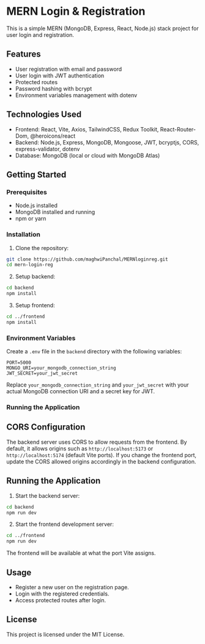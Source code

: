# MERN Login & Registration

This is a simple MERN (MongoDB, Express, React, Node.js) stack project for user login and registration.

## Features

- User registration with email and password
- User login with JWT authentication
- Protected routes
- Password hashing with bcrypt
- Environment variables management with dotenv

## Technologies Used

- Frontend: React, Vite, Axios, TailwindCSS, Redux Toolkit, React-Router-Dom, @heroicons/react
- Backend: Node.js, Express, MongoDB, Mongoose, JWT, bcryptjs, CORS, express-validator, dotenv
- Database: MongoDB (local or cloud with MongoDB Atlas)

## Getting Started

### Prerequisites

- Node.js installed
- MongoDB installed and running
- npm or yarn

### Installation

1. Clone the repository:

```bash
git clone https://github.com/maghwiPanchal/MERNloginreg.git
cd mern-login-reg
```

2. Setup backend:

```bash
cd backend
npm install
```

3. Setup frontend:

```bash
cd ../frontend
npm install
```

### Environment Variables

Create a `.env` file in the `backend` directory with the following variables:

```env
PORT=5000
MONGO_URI=your_mongodb_connection_string
JWT_SECRET=your_jwt_secret
```

Replace `your_mongodb_connection_string` and `your_jwt_secret` with your actual MongoDB connection URI and a secret key for JWT.

### Running the Application

## CORS Configuration

The backend server uses CORS to allow requests from the frontend. By default, it allows origins such as `http://localhost:5173` or `http://localhost:5174` (default Vite ports). If you change the frontend port, update the CORS allowed origins accordingly in the backend configuration.

## Running the Application


1. Start the backend server:

```bash
cd backend
npm run dev
```

2. Start the frontend development server:

```bash
cd ../frontend
npm run dev
```

The frontend will be available at what the port Vite assigns.

## Usage

- Register a new user on the registration page.
- Login with the registered credentials.
- Access protected routes after login.

## License

This project is licensed under the MIT License.
